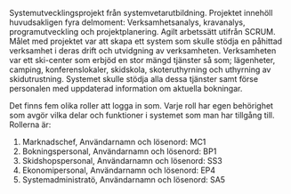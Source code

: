 Systemutvecklingsprojekt från systemvetarutbildning. Projektet innehöll huvudsakligen fyra delmoment: Verksamhetsanalys, kravanalys, programutveckling och projektplanering. Agilt arbetssätt utifrån SCRUM. 
Målet med projektet var att skapa ett system som skulle stödja en påhittad verksamhet i deras drift och utvidgning av verksamheten. Verksamheten var ett ski-center som erbjöd en stor mängd tjänster så som;
lägenheter, camping, konferenslokaler, skidskola, skoteruthyrning och uthyrning av skidutrustning. Systemet skulle stödja alla dessa tjänster samt förse personalen med uppdaterad information om aktuella bokningar. 


Det finns fem olika roller att logga in som. Varje roll har egen behörighet
som avgör vilka delar och funktioner i systemet som man har tillgång till. Rollerna är:
1) Marknadschef, Användarnamn och lösenord: MC1
2) Bokningspersonal, Användarnamn och lösenord: BP1 
3) Skidshopspersonal, Användarnamn och lösenord: SS3
4) Ekonomipersonal, Användarnamn och lösenord: EP4
5) Systemadministratö, Användarnamn och lösenord: SA5
